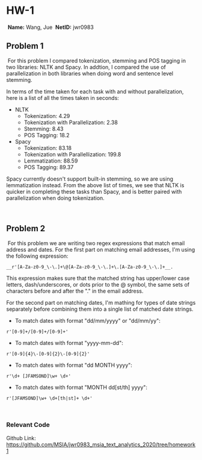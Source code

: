 # HW-1
​
**Name:** Wang, Jue
​
**NetID:** jwr0983
​
## Problem 1
​
For this problem I compared tokenization, stemming and POS tagging in two libraries: NLTK and Spacy. In addtion, I compared the use of parallelization in both libraries when doing word and sentence level stemming. 

In terms of the time taken for each task with and without parallelization, here is a list of all the times taken in seconds:

- NLTK
	- Tokenization: 4.29
	- Tokenization with Parallelization: 2.38
	- Stemming: 8.43
	- POS Tagging: 18.2
- Spacy
	- Tokenization: 83.18
	- Tokenization with Parallellization: 199.8
	- Lemmatization: 88.59
	- POS Tagging: 89.37

Spacy currently doesn't support built-in stemming, so we are using lemmatization instead. From the above list of times, we see that NLTK is quicker in completing these tasks than Spacy, and is better paired with parallelization when doing tokenization. 

​
## Problem 2 
​
For this problem we are writing two regex expressions that match email address and dates. For the first part on matching email addresses, I'm using the following expression:
```
__r'[A-Za-z0-9_\-\.]+\@[A-Za-z0-9_\-\.]+\.[A-Za-z0-9_\-\.]+__. 
```
This expression makes sure that the matched string has upper/lower case letters, dash/underscores, or dots prior to the @ symbol, the same sets of characters before and after the "." in the email address. 

For the second part on matching dates, I'm mathing for types of date strings separately before combining them into a single list of matched date strings. 
- To match dates with format "dd/mm/yyyy" or "dd/mm/yy": 
```
r'[0-9]+/[0-9]+/[0-9]+'
```
- To match dates with format "yyyy-mm-dd": 
```
r'[0-9]{4}\-[0-9]{2}\-[0-9]{2}'
```
- To match dates with format "dd MONTH yyyy": 
```
r'\d+ [JFAMSOND]\w+ \d+'
```
- To match dates with format "MONTH dd[st/th] yyyy": 
```
r'[JFAMSOND]\w+ \d+[th|st]+ \d+'
```
​
### Relevant Code

Github Link: https://github.com/MSIA/jwr0983_msia_text_analytics_2020/tree/homework1

